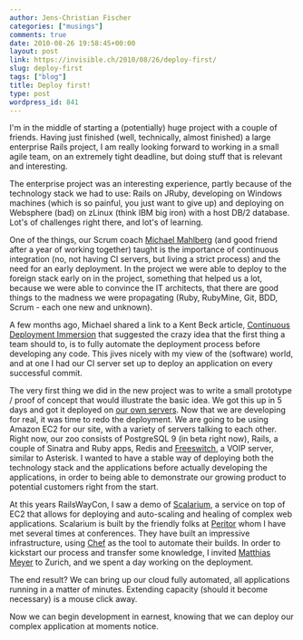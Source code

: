 ```yaml
---
author: Jens-Christian Fischer
categories: ["musings"]
comments: true
date: 2010-08-26 19:58:45+00:00
layout: post
link: https://invisible.ch/2010/08/26/deploy-first/
slug: deploy-first
tags: ["blog"]
title: Deploy first!
type: post
wordpress_id: 841
---
```


I'm in the middle of starting a (potentially) huge project with a couple of friends. Having just finished (well, technically, almost finished) a large enterprise Rails project, I am really looking forward to working in a small agile team, on an extremely tight deadline, but doing stuff that is relevant and interesting. 

The enterprise project was an interesting experience, partly because of the technology stack we had to use: Rails on JRuby, developing on Windows machines (which is so painful, you just want to give up) and deploying on Websphere (bad) on zLinux (think IBM big iron) with a host DB/2 database. Lot's of challenges right there, and lot's of learning.

One of the things, our Scrum coach [Michael Mahlberg](https://agile-aspects.blogspot.com/) (and good friend after a year of working together) taught is the importance of continuous integration (no, not having CI servers, but living a strict process) and the need for an early deployment. In the project we were able to deploy to the foreign stack early on in the project, something that helped us a lot, because we were able to convince the IT architects, that there are good things to the madness we were propagating (Ruby, RubyMine, Git, BDD, Scrum - each one new and unknown). 

A few months ago, Michael shared a link to a Kent Beck article, [Continuous Deployment Immersion](https://www.threeriversinstitute.org/blog/?p=488) that suggested the crazy idea that the first thing a team should to, is to fully automate the deployment process before developing any code. This jives nicely with my view of the (software) world, and at one I had our CI server set up to deploy an application on every successful commit. 

The very first thing we did in the new project was to write a small prototype / proof of concept that would illustrate the basic idea. We got this up in 5 days and got it deployed on [our own servers](https://invisible.ch/dienstleistungen/hosting/). Now that we are developing for real, it was time to redo the deployment. We are going to be using Amazon EC2 for our site, with a variety of servers talking to each other. Right now, our zoo consists of PostgreSQL 9 (in beta right now), Rails, a couple of Sinatra and Ruby apps, Redis and [Freeswitch](https://freeswitch.org), a VOIP server, similar to Asterisk. I wanted to have a stable way of deploying both the technology stack and the applications before actually developing the applications, in order to being able to demonstrate our growing product to potential customers right from the start. 

At this years RailsWayCon, I saw a demo of [Scalarium](https://scalarium.com), a service on top of EC2 that allows for deploying and auto-scaling and healing of complex web applications. Scalarium is built by the friendly folks at [Peritor](https://www.peritor.com/) whom I have met several times at conferences. They have built an impressive infrastructure, using [Chef](https://www.opscode.com/chef/) as the tool to automate their builds. In order to kickstart our process and transfer some knowledge, I invited [Matthias Meyer](https://www.paperplanes.de/) to Zurich, and we spent a day working on the deployment.

The end result? We can bring up our cloud fully automated, all applications running in a matter of minutes. Extending capacity (should it become necessary) is a mouse click away. 

Now we can begin development in earnest, knowing that we can deploy our complex application at moments notice. 
